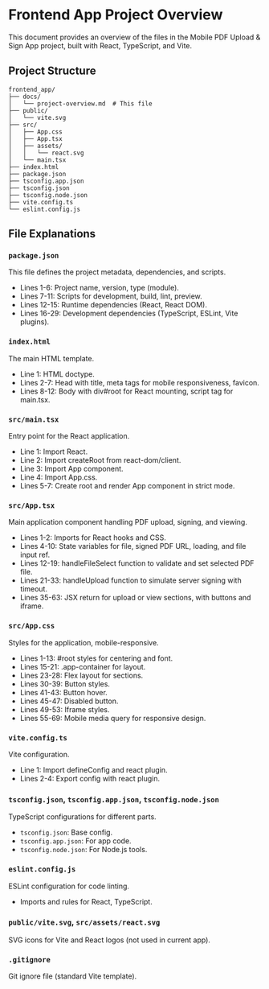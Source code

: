 # Frontend App Project Overview

This document provides an overview of the files in the Mobile PDF Upload & Sign App project, built with React, TypeScript, and Vite.

## Project Structure

```
frontend_app/
├── docs/
│   └── project-overview.md  # This file
├── public/
│   └── vite.svg
├── src/
│   ├── App.css
│   ├── App.tsx
│   ├── assets/
│   │   └── react.svg
│   └── main.tsx
├── index.html
├── package.json
├── tsconfig.app.json
├── tsconfig.json
├── tsconfig.node.json
├── vite.config.ts
└── eslint.config.js
```

## File Explanations

### `package.json`
This file defines the project metadata, dependencies, and scripts.

- Lines 1-6: Project name, version, type (module).
- Lines 7-11: Scripts for development, build, lint, preview.
- Lines 12-15: Runtime dependencies (React, React DOM).
- Lines 16-29: Development dependencies (TypeScript, ESLint, Vite plugins).

### `index.html`
The main HTML template.

- Line 1: HTML doctype.
- Lines 2-7: Head with title, meta tags for mobile responsiveness, favicon.
- Lines 8-12: Body with div#root for React mounting, script tag for main.tsx.

### `src/main.tsx`
Entry point for the React application.

- Line 1: Import React.
- Line 2: Import createRoot from react-dom/client.
- Line 3: Import App component.
- Line 4: Import App.css.
- Lines 5-7: Create root and render App component in strict mode.

### `src/App.tsx`
Main application component handling PDF upload, signing, and viewing.

- Lines 1-2: Imports for React hooks and CSS.
- Lines 4-10: State variables for file, signed PDF URL, loading, and file input ref.
- Lines 12-19: handleFileSelect function to validate and set selected PDF file.
- Lines 21-33: handleUpload function to simulate server signing with timeout.
- Lines 35-63: JSX return for upload or view sections, with buttons and iframe.

### `src/App.css`
Styles for the application, mobile-responsive.

- Lines 1-13: #root styles for centering and font.
- Lines 15-21: .app-container for layout.
- Lines 23-28: Flex layout for sections.
- Lines 30-39: Button styles.
- Lines 41-43: Button hover.
- Lines 45-47: Disabled button.
- Lines 49-53: Iframe styles.
- Lines 55-69: Mobile media query for responsive design.

### `vite.config.ts`
Vite configuration.

- Line 1: Import defineConfig and react plugin.
- Lines 2-4: Export config with react plugin.

### `tsconfig.json`, `tsconfig.app.json`, `tsconfig.node.json`
TypeScript configurations for different parts.

- `tsconfig.json`: Base config.
- `tsconfig.app.json`: For app code.
- `tsconfig.node.json`: For Node.js tools.

### `eslint.config.js`
ESLint configuration for code linting.

- Imports and rules for React, TypeScript.

### `public/vite.svg`, `src/assets/react.svg`
SVG icons for Vite and React logos (not used in current app).

### `.gitignore`
Git ignore file (standard Vite template).
